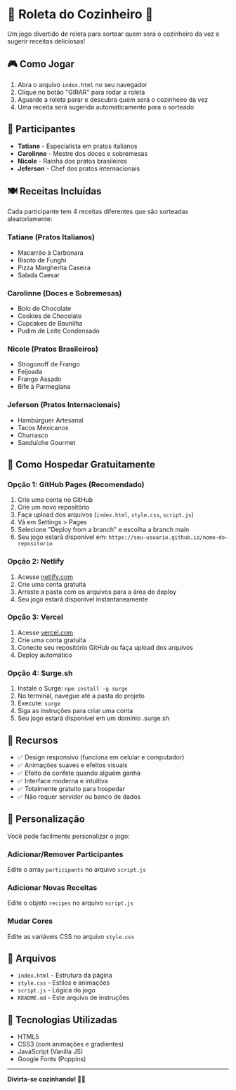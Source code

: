 # 🍳 Roleta do Cozinheiro 🍳

Um jogo divertido de roleta para sortear quem será o cozinheiro da vez e sugerir receitas deliciosas!

## 🎮 Como Jogar

1. Abra o arquivo `index.html` no seu navegador
2. Clique no botão "GIRAR" para rodar a roleta
3. Aguarde a roleta parar e descubra quem será o cozinheiro da vez
4. Uma receita será sugerida automaticamente para o sorteado

## 👥 Participantes

- **Tatiane** - Especialista em pratos italianos
- **Carolinne** - Mestre dos doces e sobremesas
- **Nicole** - Rainha dos pratos brasileiros
- **Jeferson** - Chef dos pratos internacionais

## 🍽️ Receitas Incluídas

Cada participante tem 4 receitas diferentes que são sorteadas aleatoriamente:

### Tatiane (Pratos Italianos)
- Macarrão à Carbonara
- Risoto de Funghi
- Pizza Margherita Caseira
- Salada Caesar

### Carolinne (Doces e Sobremesas)
- Bolo de Chocolate
- Cookies de Chocolate
- Cupcakes de Baunilha
- Pudim de Leite Condensado

### Nicole (Pratos Brasileiros)
- Strogonoff de Frango
- Feijoada
- Frango Assado
- Bife à Parmegiana

### Jeferson (Pratos Internacionais)
- Hambúrguer Artesanal
- Tacos Mexicanos
- Churrasco
- Sanduíche Gourmet

## 🚀 Como Hospedar Gratuitamente

### Opção 1: GitHub Pages (Recomendado)
1. Crie uma conta no GitHub
2. Crie um novo repositório
3. Faça upload dos arquivos (`index.html`, `style.css`, `script.js`)
4. Vá em Settings > Pages
5. Selecione "Deploy from a branch" e escolha a branch main
6. Seu jogo estará disponível em: `https://seu-usuario.github.io/nome-do-repositorio`

### Opção 2: Netlify
1. Acesse [netlify.com](https://netlify.com)
2. Crie uma conta gratuita
3. Arraste a pasta com os arquivos para a área de deploy
4. Seu jogo estará disponível instantaneamente

### Opção 3: Vercel
1. Acesse [vercel.com](https://vercel.com)
2. Crie uma conta gratuita
3. Conecte seu repositório GitHub ou faça upload dos arquivos
4. Deploy automático

### Opção 4: Surge.sh
1. Instale o Surge: `npm install -g surge`
2. No terminal, navegue até a pasta do projeto
3. Execute: `surge`
4. Siga as instruções para criar uma conta
5. Seu jogo estará disponível em um domínio .surge.sh

## 📱 Recursos

- ✅ Design responsivo (funciona em celular e computador)
- ✅ Animações suaves e efeitos visuais
- ✅ Efeito de confete quando alguém ganha
- ✅ Interface moderna e intuitiva
- ✅ Totalmente gratuito para hospedar
- ✅ Não requer servidor ou banco de dados

## 🎨 Personalização

Você pode facilmente personalizar o jogo:

### Adicionar/Remover Participantes
Edite o array `participants` no arquivo `script.js`

### Adicionar Novas Receitas
Edite o objeto `recipes` no arquivo `script.js`

### Mudar Cores
Edite as variáveis CSS no arquivo `style.css`

## 📄 Arquivos

- `index.html` - Estrutura da página
- `style.css` - Estilos e animações
- `script.js` - Lógica do jogo
- `README.md` - Este arquivo de instruções

## 🎯 Tecnologias Utilizadas

- HTML5
- CSS3 (com animações e gradientes)
- JavaScript (Vanilla JS)
- Google Fonts (Poppins)

---

**Divirta-se cozinhando! 🍳✨** 